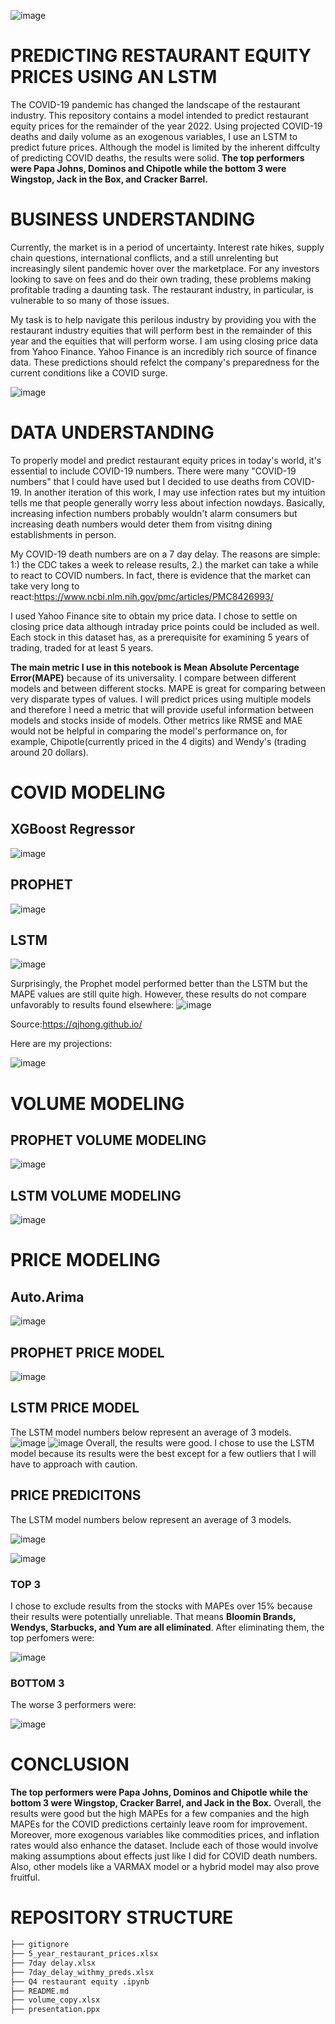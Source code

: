 ![image](https://user-images.githubusercontent.com/101752113/196540084-8af6bf70-e6da-49a6-b1d3-208e423aced9.png)
# PREDICTING RESTAURANT EQUITY PRICES USING AN LSTM
The COVID-19 pandemic has changed the landscape of the restaurant industry. This repository contains a model intended to predict restaurant equity prices for the remainder of the year 2022. Using  projected COVID-19 deaths and daily volume as an exogenous variables, I use an LSTM to predict future prices. Although the model is limited by the inherent diffculty of predicting COVID deaths, the results were solid. **The top performers were  Papa Johns, Dominos and Chipotle while the bottom 3 were Wingstop, Jack in the Box, and Cracker Barrel.** 
# BUSINESS UNDERSTANDING
Currently, the market is in a period of uncertainty. Interest rate hikes, supply chain questions, international conflicts, and a still unrelenting but increasingly silent pandemic hover over the marketplace. For any investors looking to save on fees and do their own trading, these problems making profitable trading a daunting task. The restaurant industry, in particular, is vulnerable to so many of those issues. 

My task is to help navigate this perilous industry by providing you with the restaurant industry equities that will perform best in the remainder of this year and the equities that will perform worse. I am using closing price data from Yahoo Finance. Yahoo Finance is an incredibly rich source of finance data. These predictions should refelct the company's preparedness for the current conditions like a COVID surge.

![image](https://user-images.githubusercontent.com/101752113/196517979-a5b5e470-7498-4dbf-bbca-e486a1f1d0b4.png)
# DATA UNDERSTANDING

To properly model and predict restaurant equity prices in today's world, it's essential to include COVID-19 numbers. There were many "COVID-19 numbers" that I could have used but I decided to use deaths from COVID-19. In another iteration of this work, I may use infection rates but my intuition tells me that people generally worry less about infection nowdays. Basically, increasing infection numbers probably wouldn't alarm consumers but increasing death numbers would deter them from visitng dining establishments in person. 

My COVID-19 death numbers are on a 7 day delay. The reasons are simple: 1:) the CDC takes a week to release results, 2.) the market can take a while to react to COVID numbers. In fact, there is evidence that the market can take very long to react:https://www.ncbi.nlm.nih.gov/pmc/articles/PMC8426993/

I used Yahoo Finance site to obtain my price data. I chose to settle on closing price data although intraday price points could be included as well. Each stock in this dataset has, as a prerequisite for examining 5 years of trading, traded for at least 5 years.

**The main metric I use in this notebook is Mean Absolute Percentage Error(MAPE)** because of its universality. I compare between different models and between different stocks. MAPE is great for comparing between very disparate types of values. I will predict prices using multiple models and therefore I need a metric that will provide useful information between models and stocks inside of models. Other metrics like RMSE and MAE would not be helpful in comparing the model's performance on, for example, Chipotle(currently priced in the 4 digits) and Wendy's (trading around 20 dollars). 

# COVID MODELING

## XGBoost Regressor
![image](https://user-images.githubusercontent.com/101752113/197634962-894adc43-49bb-4f4e-9b0c-a27c20d2df90.png)
## PROPHET

![image](https://user-images.githubusercontent.com/101752113/199979332-84b5c3dc-1a5e-4556-ae52-3ed4748bef1f.png)

## LSTM 

![image](https://user-images.githubusercontent.com/101752113/202947497-101cb532-9afd-4397-a7d0-e846f5cf3ecd.png)

Surprisingly, the Prophet model performed better than the LSTM but the  MAPE values are still quite high. However, these results do not compare unfavorably to results found elsewhere:
![image](https://user-images.githubusercontent.com/101752113/196505182-2cfb9325-1b72-4e30-aed9-708ae257abef.png)

Source:https://qjhong.github.io/

Here are my projections:

![image](https://user-images.githubusercontent.com/101752113/196772766-7b716420-23cf-4403-8781-112662a9ef01.png)
#  VOLUME MODELING 
## PROPHET VOLUME MODELING 
![image](https://user-images.githubusercontent.com/101752113/199973166-04fa4617-4932-4498-b206-d219a1190cd9.png)

## LSTM VOLUME MODELING 
![image](https://user-images.githubusercontent.com/101752113/202948134-0dce7263-247b-48b7-bd1b-9a4330989dee.png)

# PRICE MODELING

## Auto.Arima

![image](https://user-images.githubusercontent.com/101752113/199974904-cbc96946-66ac-45c3-9163-bd574dfdc89e.png)

## PROPHET PRICE MODEL

![image](https://user-images.githubusercontent.com/101752113/199974788-324ceee9-3a3a-4ab7-852e-671d62b36e82.png)

## LSTM PRICE MODEL
The LSTM model numbers below represent an average of 3 models.
![image](https://user-images.githubusercontent.com/101752113/202949269-a50eb827-f8f8-4ed8-bf71-d0407fd5c483.png)
![image](https://user-images.githubusercontent.com/101752113/202949551-dda80bb1-2438-4fd8-afcb-673fc247528e.png)
Overall, the results were good. I chose to use the LSTM model because its results were the best except for a few outliers that I will have to approach with caution.

## PRICE PREDICITONS
The LSTM model numbers below represent an average of 3 models.

![image](https://user-images.githubusercontent.com/101752113/202950259-e7705b4d-044f-4c3c-9061-08399671104e.png)

![image](https://user-images.githubusercontent.com/101752113/202950609-a62a8149-7b19-4957-ab2b-0e75f64eec40.png)

### TOP 3
I chose to exclude results from the stocks with MAPEs over 15% because their results were potentially unreliable.  That means **Bloomin Brands, Wendys, Starbucks, and Yum are all eliminated**. After eliminating them, the top perfomers were:

![image](https://user-images.githubusercontent.com/101752113/202951378-8d8a5a7d-87b8-439e-a2b0-ee3e97adfacf.png)

### BOTTOM 3
The worse 3 performers were:


![image](https://user-images.githubusercontent.com/101752113/202952028-9752af5d-634a-4bee-a141-5ff5cafa202c.png)

# CONCLUSION
**The top performers were  Papa Johns, Dominos and Chipotle while the bottom 3 were Wingstop, Cracker Barrel, and Jack in the Box.**  Overall, the results were good but the high MAPEs for a few companies and the high MAPEs for the COVID predictions certainly leave room for improvement. Moreover, more exogenous variables like commodities prices, and inflation rates would also enhance the dataset. Include each of those would involve making assumptions about effects just like I did for COVID death numbers. Also, other models like a VARMAX model or a hybrid model may also prove fruitful. 

# REPOSITORY STRUCTURE
```bash
├── gitignore
├── 5_year_restaurant_prices.xlsx
├── 7day delay.xlsx
├── 7day_delay_withmy_preds.xlsx
├── Q4 restaurant equity .ipynb
├── README.md
├── volume_copy.xlsx
├── presentation.ppx
```
